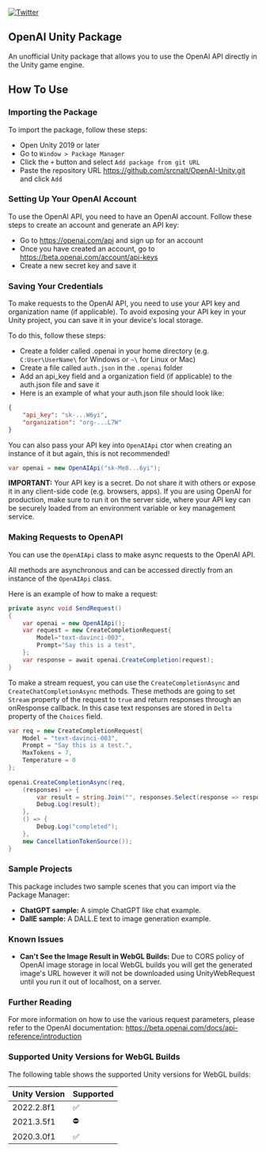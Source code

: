 [![Twitter](https://img.shields.io/twitter/url/https/twitter.com/sgt3v.svg?style=social&label=Follow%20%40sgt3v)](https://twitter.com/sgt3v)


## OpenAI Unity Package
An unofficial Unity package that allows you to use the OpenAI API directly in the Unity game engine.

## How To Use

### Importing the Package
To import the package, follow these steps:
- Open Unity 2019 or later
- Go to `Window > Package Manager`
- Click the `+` button and select `Add package from git URL`
- Paste the repository URL https://github.com/srcnalt/OpenAI-Unity.git and click `Add`

### Setting Up Your OpenAI Account
To use the OpenAI API, you need to have an OpenAI account. Follow these steps to create an account and generate an API key:

- Go to https://openai.com/api and sign up for an account
- Once you have created an account, go to https://beta.openai.com/account/api-keys
- Create a new secret key and save it

### Saving Your Credentials
To make requests to the OpenAI API, you need to use your API key and organization name (if applicable). To avoid exposing your API key in your Unity project, you can save it in your device's local storage.

To do this, follow these steps:

- Create a folder called .openai in your home directory (e.g. `C:User\UserName\` for Windows or `~\` for Linux or Mac)
- Create a file called `auth.json` in the `.openai` folder
- Add an api_key field and a organization field (if applicable) to the auth.json file and save it
- Here is an example of what your auth.json file should look like:

```json
{
    "api_key": "sk-...W6yi",
    "organization": "org-...L7W"
}
```

You can also pass your API key into `OpenAIApi` ctor when creating an instance of it but again, this is not recommended!

```csharp
var openai = new OpenAIApi("sk-Me8...6yi");
```

**IMPORTANT:** Your API key is a secret. 
Do not share it with others or expose it in any client-side code (e.g. browsers, apps). 
If you are using OpenAI for production, make sure to run it on the server side, where your API key can be securely loaded from an environment variable or key management service.

### Making Requests to OpenAPI
You can use the `OpenAIApi` class to make async requests to the OpenAI API.

All methods are asynchronous and can be accessed directly from an instance of the `OpenAIApi` class.

Here is an example of how to make a request:

```csharp
private async void SendRequest()
{
    var openai = new OpenAIApi();
    var request = new CreateCompletionRequest{
        Model="text-davinci-003",
        Prompt="Say this is a test",
    };
    var response = await openai.CreateCompletion(request);
}
```

To make a stream request, you can use the `CreateCompletionAsync` and `CreateChatCompletionAsync` methods. 
These methods are going to set `Stream` property of the request to `true` and return responses through an onResponse callback.
In this case text responses are stored in `Delta` property of the `Choices` field.

```csharp
var req = new CreateCompletionRequest{
    Model = "text-davinci-003",
    Prompt = "Say this is a test.",
    MaxTokens = 7,
    Temperature = 0
};
    
openai.CreateCompletionAsync(req, 
    (responses) => {
        var result = string.Join("", responses.Select(response => response.Choices[0].Delta.Content));
        Debug.Log(result);
    }, 
    () => {
        Debug.Log("completed");
    }, 
    new CancellationTokenSource());
}
```

### Sample Projects
This package includes two sample scenes that you can import via the Package Manager:

- **ChatGPT sample:** A simple ChatGPT like chat example.
- **DallE sample:** A DALL.E text to image generation example.

### Known Issues
- **Can't See the Image Result in WebGL Builds:** Due to CORS policy of OpenAI image storage in local WebGL builds you will get the generated image's URL however it will not be
downloaded using UnityWebRequest until you run it out of localhost, on a server.

### Further Reading
For more information on how to use the various request parameters, 
please refer to the OpenAI documentation: https://beta.openai.com/docs/api-reference/introduction

### Supported Unity Versions for WebGL Builds
The following table shows the supported Unity versions for WebGL builds: 

| Unity Version | Supported |
| --- | --- |
| 2022.2.8f1 | ✅ |
| 2021.3.5f1 | ⛔ |
| 2020.3.0f1 | ✅ |
